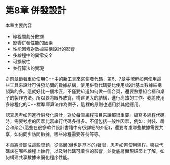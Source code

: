 # 第8章 併發設計

本章主要內容

- 線程間劃分數據
- 影響併發性能的因素
- 性能因素對數據結構設計的影響
- 多線程中的異常安全
- 可擴展性
- 並行算法的實現

之前章節著重於使用C++中的新工具來寫併發代碼，第6、7章中瞭解如何使用這些工具來設計可併發訪問的數據結構，使用併發代碼要比使用/設計基本數據結構頻繁的多。這就好比一個木匠，不僅要知道如何做一個合頁，還要熟悉組合櫃和桌子的製作方法。所以要將眼界放寬，構建更大的結構，進行高效的工作。我將使用多線程化的C++標準庫算法作為例子，這裡的原則也適用於其他應用。

認真思考如何進行併發化設計，對於每個編程項目來說都很重要。編寫多線程代碼時，需要考慮的因素比寫串行代碼多得多。不僅包括一般性因素，例如：封裝、耦合和聚合(這些在很多軟件設計書籍中有很詳細的介紹)，還要考慮哪些數據需要共享，如何同步訪問數據，哪些線程需要等待等等。

本章將會關注這些問題，從高層(但也是基本的)著眼，思考如何使用線程。哪些代碼該在哪些線程上執行，以及對代碼可讀性的影響。並從底層實現細節上了解，如何構建共享數據來優化程序性能。
